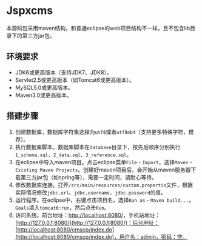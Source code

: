 # Jspxcms

本源码包采用maven结构，和普通eclipse的web项目结构不一样，且不包含lib目录下的第三方jar包。

## 环境要求

- JDK6或更高版本（支持JDK7、JDK8）。
- Servlet2.5或更高版本（如Tomcat6或更高版本）。
- MySQL5.0或更高版本。
- Maven3.0或更高版本。

## 搭建步骤

1. 创建数据库，数据库字符集选择为`utf8`或者`utf8mb4`（支持更多特殊字符，推荐）。
2. 执行数据库脚本。数据库脚本在`database`目录下，按先后顺序分别执行`1_schema.sql`、`2_data.sql`、`3_reference.sql`。
3. 在eclipse中导入maven项目。点击eclipse菜单`File` - `Import`，选择`Maven` - `Existing Maven Projects`。创建好maven项目后，会开始从maven服务器下载第三方jar包（如spring等），需要一定时间，请耐心等待。
4. 修改数据库连接。打开`/src/main/resources/custom.propertis`文件，根据实际情况修改`jdbc.url`、`jdbc.username`、`jdbc.password`的值。
5. 运行程序。在eclipse中，右键点击项目名，选择`Run as` - `Maven build...`，`Goals`填入`tomcat6:run`，然后点击`Run`。
6. 访问系统。前台地址：[http://localhost:8080/](http://localhost:8080/)，手机站地址：[http://127.0.0.1:8080/](http://127.0.0.1:8080/)；后台地址：[http://localhost:8080/cmscp/index.do](http://localhost:8080/cmscp/index.do)，用户名：admin，密码：空。
